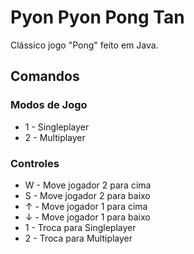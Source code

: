 # Pyon Pyon Pong Tan
Clássico jogo "Pong" feito em Java.

## Comandos
### Modos de Jogo
* 1 - Singleplayer
* 2 - Multiplayer

### Controles
* W - Move jogador 2 para cima
* S - Move jogador 2 para baixo
* ↑ - Move jogador 1 para cima
* ↓ - Move jogador 1 para baixo
* 1 - Troca para Singleplayer
* 2 - Troca para Multiplayer
